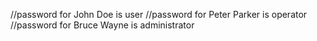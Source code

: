 //password for John Doe is user
//password for Peter Parker is operator
//password for Bruce Wayne is administrator
